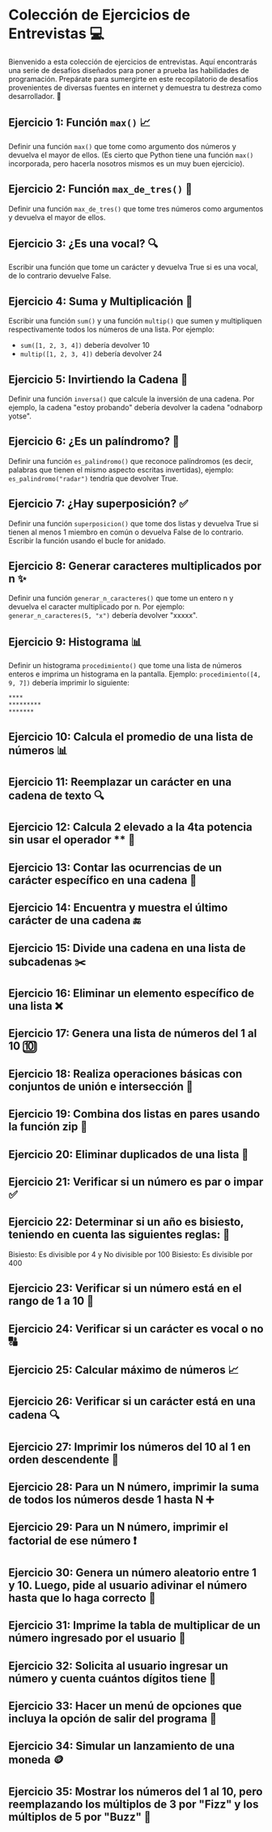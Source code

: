 # Colección de Ejercicios de Entrevistas 💻

Bienvenido a esta colección de ejercicios de entrevistas. Aquí encontrarás una serie de desafíos diseñados para poner a prueba las habilidades de programación. Prepárate para sumergirte en este recopilatorio de desafíos provenientes de diversas fuentes en internet y demuestra tu destreza como desarrollador. 🌟

## Ejercicio 1: Función `max()` 📈
Definir una función `max()` que tome como argumento dos números y devuelva el mayor de ellos. (Es cierto que Python tiene una función `max()` incorporada, pero hacerla nosotros mismos es un muy buen ejercicio).

## Ejercicio 2: Función `max_de_tres()` 🥇
Definir una función `max_de_tres()` que tome tres números como argumentos y devuelva el mayor de ellos.

## Ejercicio 3: ¿Es una vocal? 🔍
Escribir una función que tome un carácter y devuelva True si es una vocal, de lo contrario devuelve False.

## Ejercicio 4: Suma y Multiplicación 🧮
Escribir una función `sum()` y una función `multip()` que sumen y multipliquen respectivamente todos los números de una lista. Por ejemplo:

- `sum([1, 2, 3, 4])` debería devolver 10
- `multip([1, 2, 3, 4])` debería devolver 24

## Ejercicio 5: Invirtiendo la Cadena 🔄
Definir una función `inversa()` que calcule la inversión de una cadena. Por ejemplo, la cadena "estoy probando" debería devolver la cadena "odnaborp yotse".

## Ejercicio 6: ¿Es un palíndromo? 🔄
Definir una función `es_palindromo()` que reconoce palíndromos (es decir, palabras que tienen el mismo aspecto escritas invertidas), ejemplo: `es_palindromo("radar")` tendría que devolver True.

## Ejercicio 7: ¿Hay superposición? ✅
Definir una función `superposicion()` que tome dos listas y devuelva True si tienen al menos 1 miembro en común o devuelva False de lo contrario. Escribir la función usando el bucle for anidado.

## Ejercicio 8: Generar caracteres multiplicados por n ✨
Definir una función `generar_n_caracteres()` que tome un entero n y devuelva el caracter multiplicado por n. Por ejemplo: `generar_n_caracteres(5, "x")` debería devolver "xxxxx".

## Ejercicio 9: Histograma 📊
Definir un histograma `procedimiento()` que tome una lista de números enteros e imprima un histograma en la pantalla. Ejemplo: `procedimiento([4, 9, 7])` debería imprimir lo siguiente:
```
****
*********
*******
```

## Ejercicio 10: Calcula el promedio de una lista de números 📊

## Ejercicio 11: Reemplazar un carácter en una cadena de texto 🔍

## Ejercicio 12: Calcula 2 elevado a la 4ta potencia sin usar el operador ** 🔢

## Ejercicio 13: Contar las ocurrencias de un carácter específico en una cadena 🔡

## Ejercicio 14: Encuentra y muestra el último carácter de una cadena 🔚

## Ejercicio 15: Divide una cadena en una lista de subcadenas ✂️

## Ejercicio 16: Eliminar un elemento específico de una lista ❌

## Ejercicio 17: Genera una lista de números del 1 al 10 🔟

## Ejercicio 18: Realiza operaciones básicas con conjuntos de unión e intersección 🔗

## Ejercicio 19: Combina dos listas en pares usando la función zip 🔄

## Ejercicio 20: Eliminar duplicados de una lista 🎯

## Ejercicio 21: Verificar si un número es par o impar ✅

## Ejercicio 22: Determinar si un año es bisiesto, teniendo en cuenta las siguientes reglas: 📅
Bisiesto: Es divisible por 4 y No divisible por 100
Bisiesto: Es divisible por 400

## Ejercicio 23: Verificar si un número está en el rango de 1 a 10 🔢

## Ejercicio 24: Verificar si un carácter es vocal o no 🔠

## Ejercicio 25: Calcular máximo de números 📈

## Ejercicio 26: Verificar si un carácter está en una cadena 🔍

## Ejercicio 27: Imprimir los números del 10 al 1 en orden descendente 🔽

## Ejercicio 28: Para un N número, imprimir la suma de todos los números desde 1 hasta N ➕

## Ejercicio 29: Para un N número, imprimir el factorial de ese número ❗

## Ejercicio 30: Genera un número aleatorio entre 1 y 10. Luego, pide al usuario adivinar el número hasta que lo haga correcto 🎲

## Ejercicio 31: Imprime la tabla de multiplicar de un número ingresado por el usuario 🔢

## Ejercicio 32: Solicita al usuario ingresar un número y cuenta cuántos dígitos tiene 🔢

## Ejercicio 33: Hacer un menú de opciones que incluya la opción de salir del programa 📜

## Ejercicio 34: Simular un lanzamiento de una moneda 🪙

## Ejercicio 35: Mostrar los números del 1 al 10, pero reemplazando los múltiplos de 3 por "Fizz" y los múltiplos de 5 por "Buzz" 🔢

